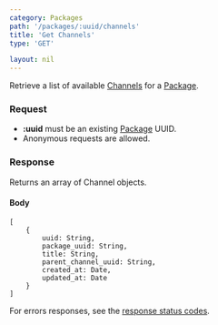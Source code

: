 ```yaml
---
category: Packages
path: '/packages/:uuid/channels'
title: 'Get Channels'
type: 'GET'

layout: nil
---
```


Retrieve a list of available [Channels](#/get-channel) for a [Package](#/get-package).

### Request

* **:uuid** must be an existing [Package](#/get-package) UUID.
* Anonymous requests are allowed.

### Response

Returns an array of Channel objects.

#### Body

    [
        {
            uuid: String,
            package_uuid: String,
            title: String,
            parent_channel_uuid: String,
            created_at: Date,
            updated_at: Date
        }
    ]

For errors responses, see the [response status codes](#/response-status-codes).
